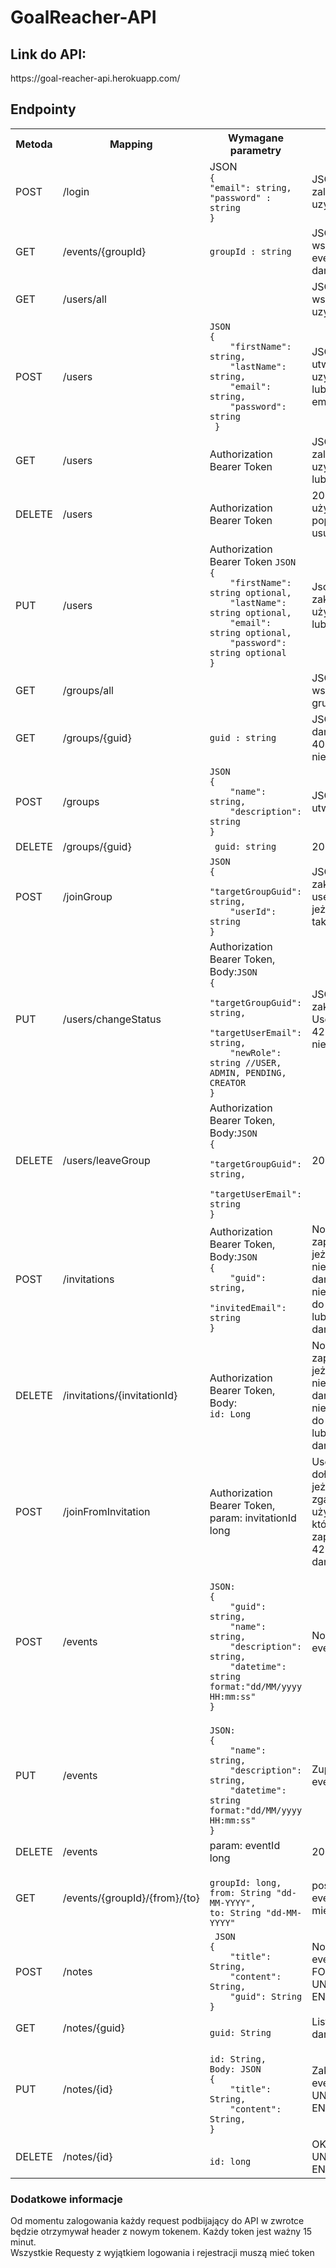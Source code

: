 # GoalReacher-API

<h2>Link do API:</h2>
https://goal-reacher-api.herokuapp.com/

<h2>Endpointy</h2>

<table>
<tr>
<th>Metoda</th>
<th>Mapping</th>
<th>Wymagane parametry</th>
<th>Co zwraca</th>
</tr>
<tr>
<td>POST</td>
<td>/login</td>
<td>JSON 
<code>
{
"email": string,
"password" : string
}
</code>
</td>
<td>JSON z zalogowanym uzytkownikiem</td>
</tr>
<tr>
<td>GET</td>
<td>/events/{groupId}</td>
<td><code>groupId : string</code></td>
<td>JSON z wszystkimi eventami dla danej grupy</td>
</tr>
<tr>
<td>GET</td>
<td>/users/all</td>
<td></td>
<td>JSON ze wszystkimi uzytkownikami</td>
</tr>
<tr>
<td>POST</td>
<td>/users</td>
<td>
<code>JSON
{
    "firstName": string,
    "lastName": string,
    "email": string,
    "password": string
 }
</code></td>
<td>JSON z utworzonym uzytkownikiem lub kod 422 jeżeli email jest zajęty</td>
</tr>
<tr>
<td>GET</td>
<td>/users</td>
<td>
Authorization Bearer Token
</td>
<td>JSON z zalogowanym uzytkownikiem lub 403</td>
</tr>
<tr>
<td>DELETE</td>
<td>/users</td>
<td>
Authorization Bearer Token
</td>
<td>200 jeżeli użytkownik poprawnie usunięty lub 403</td>
</tr>
<tr>
<td>PUT</td>
<td>/users</td>
<td>
Authorization Bearer Token
<code>JSON
{
    "firstName": string optional,
    "lastName": string optional,
    "email": string optional,
    "password": string optional
}
</code>
</td>
<td>Json z zaktualizowanym użytkownikiem lub 422</td>
</tr>
<tr>
<td>GET</td>
<td>/groups/all</td>
<td></td>
<td>JSON ze wszystkimi grupami</td>
</tr>
<tr>
<td>GET</td>
<td>/groups/{guid}</td>
<td><code>guid : string</code></td>
<td>JSON grupą o danym guid lub 404 jeżeli takiej nie ma</td>
</tr>
<tr>
<td>POST</td>
<td>/groups</td>
<td><code>JSON
{
    "name": string,
    "description": string
}
</code></td>
<td>JSON z utworzoną grupą</td>
</tr>
<tr>
<td>DELETE</td>
<td>/groups/{guid}</td>
<td><code> guid: string </code></td>
<td>200 lub 403</td>
</tr>
<tr>
<td>POST</td>
<td>/joinGroup</td>
<td><code>JSON
{
    "targetGroupGuid": string,
    "userId": string
}
</code></td>
<td>JSON z zaktualizowanym userem lub 422 jeżeli coś jest nie tak</td>
</tr>
<tr>
<td>PUT</td>
<td>/users/changeStatus</td>
<td>Authorization Bearer Token, Body:<code>JSON
{
    "targetGroupGuid": string,
    "targetUserEmail": string,
    "newRole": string //USER, ADMIN, PENDING, CREATOR
}
</code></td>
<td>JSON z zaktualizowanym UserGroup lub 422 jeżeli coś jest nie tak</td>
</tr>
<tr>
<td>DELETE</td>
<td>/users/leaveGroup</td>
<td>Authorization Bearer Token, Body:<code>JSON
{
    "targetGroupGuid": string,
    "targetUserEmail": string
}
</code></td>
<td>200 lub 422</td>
</tr>
<tr>
<td>POST</td>
<td>/invitations</td>
<td>Authorization Bearer Token, Body:<code>JSON
{
    "guid": string,
    "invitedEmail": string
}
</code></td>
<td>Nowo utworzone zaproszenie, 403 jeżeli token jest nieważny lub dany użytkownik nie ma uprawnień do zapraszania lub 422 gdy inne dane są błędne</td>
</tr>
<tr>
<td>DELETE</td>
<td>/invitations/{invitationId}</td>
<td>Authorization Bearer Token, Body:<code>
id: Long 
</code></td>
<td>Nowo utworzone zaproszenie, 403 jeżeli token jest nieważny lub dany użytkownik nie ma uprawnień do zapraszania lub 422 gdy inne dane są błędne</td>
</tr>
<tr>
<td>POST</td>
<td>/joinFromInvitation</td>
<td>Authorization Bearer Token, param: invitationId long
</td>
<td>UserGroup po dołączeniu, 403 jeżeli token nie zgadza się z użytkownikiem którego było to zaproszenie lub 422 gdy inne dane są błędne</td>
</tr>
<tr>
<td>POST</td>
<td>/events</td>
<td>
<code>
JSON: 
{
    "guid": string,
    "name": string,
    "description": string,
    "datetime": string format:"dd/MM/yyyy HH:mm:ss"
}
</code>
</td>
<td>Nowo utworzony event lub 422</td>
</tr>
<tr>
<td>PUT</td>
<td>/events</td>
<td>
<code>
JSON: 
{
    "name": string,
    "description": string,
    "datetime": string format:"dd/MM/yyyy HH:mm:ss"
}
</code>
</td>
<td>Zupdatowany event lub 422</td>
</tr>
<tr>
<td>DELETE</td>
<td>/events</td>
<td>
param: eventId long
</td>
<td>200 lub 422</td>
</tr>

<tr>
<td>GET</td>
<td>/events/{groupId}/{from}/{to}</td>
<td>
<code>
groupId: long,
from: String "dd-MM-YYYY",
to: String "dd-MM-YYYY"
</code>
</td>
<td>posortowana lista eventow z danego miesiaca i roku</td>
</tr>
<tr>
<td>POST</td>
<td>/notes</td>
<td>
<code> JSON
{
    "title": String,
    "content": String,
    "guid": String
}
</code>
</td>
<td>Nowo utworzony event, FORBIDDEN lub UNPROCESSABLE ENTITY</td>
</tr>
<tr>
<td>GET</td>
<td>/notes/{guid}</td>
<td>
<code> 
guid: String
</code>
</td>
<td>Lista eventow dla danej grupy</td>
</tr>
<tr>
<td>PUT</td>
<td>/notes/{id}</td>
<td>
<code>
id: String, 
Body: JSON
{
    "title": String,
    "content": String,
}
</code>
</td>
<td>Zaktualizowany event lub UNPROCESSABLE ENTITY</td>
</tr>
<tr>
<td>DELETE</td>
<td>/notes/{id}</td>
<td>
<code> 
id: long
</code>
</td>
<td>OK lub UNPROCESSABLE ENTITY</td>
</tr>

</table>

<h3>Dodatkowe informacje</h3>
Od momentu zalogowania każdy request podbijający do API w zwrotce będzie otrzymywał header <Refreshed-token> z nowym tokenem. Każdy token jest ważny 15 minut. <br/>
Wszystkie Requesty z wyjątkiem logowania i rejestracji muszą mieć token
